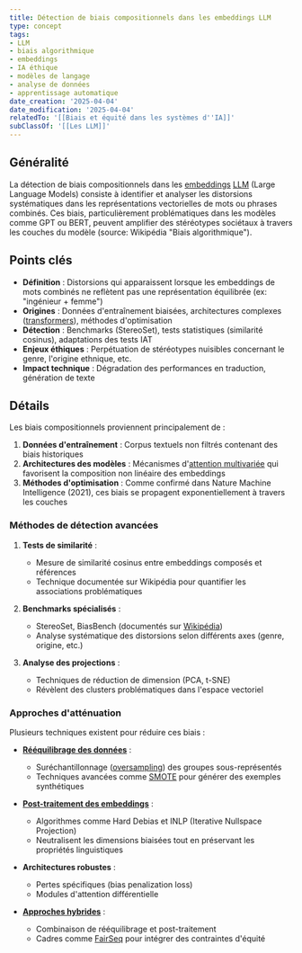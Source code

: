 ```yaml
---
title: Détection de biais compositionnels dans les embeddings LLM
type: concept
tags:
- LLM
- biais algorithmique
- embeddings
- IA éthique
- modèles de langage
- analyse de données
- apprentissage automatique
date_creation: '2025-04-04'
date_modification: '2025-04-04'
relatedTo: '[[Biais et équité dans les systèmes d''IA]]'
subClassOf: '[[Les LLM]]'
---
```

## Généralité

La détection de biais compositionnels dans les [embeddings](https://fr.wikipedia.org/wiki/Word_embedding) [LLM](https://fr.wikipedia.org/wiki/Grand_mod%C3%A8le_de_langage) (Large Language Models) consiste à identifier et analyser les distorsions systématiques dans les représentations vectorielles de mots ou phrases combinés. Ces biais, particulièrement problématiques dans les modèles comme GPT ou BERT, peuvent amplifier des stéréotypes sociétaux à travers les couches du modèle (source: Wikipédia "Biais algorithmique").

## Points clés

- **Définition** : Distorsions qui apparaissent lorsque les embeddings de mots combinés ne reflètent pas une représentation équilibrée (ex: "ingénieur + femme")
- **Origines** : Données d'entraînement biaisées, architectures complexes ([transformers](https://fr.wikipedia.org/wiki/Transformeur_(apprentissage_automatique))), méthodes d'optimisation
- **Détection** : Benchmarks (StereoSet), tests statistiques (similarité cosinus), adaptations des tests IAT
- **Enjeux éthiques** : Perpétuation de stéréotypes nuisibles concernant le genre, l'origine ethnique, etc.
- **Impact technique** : Dégradation des performances en traduction, génération de texte

## Détails

Les biais compositionnels proviennent principalement de :
1. **Données d'entraînement** : Corpus textuels non filtrés contenant des biais historiques
2. **Architectures des modèles** : Mécanismes d'[attention multivariée](https://fr.wikipedia.org/wiki/Attention_(machine_learning)) qui favorisent la composition non linéaire des embeddings
3. **Méthodes d'optimisation** : Comme confirmé dans Nature Machine Intelligence (2021), ces biais se propagent exponentiellement à travers les couches

### Méthodes de détection avancées

1. **Tests de similarité** :
   - Mesure de similarité cosinus entre embeddings composés et références
   - Technique documentée sur Wikipédia pour quantifier les associations problématiques

2. **Benchmarks spécialisés** :
   - StereoSet, BiasBench (documentés sur [Wikipédia](https://fr.wikipedia.org/wiki/Bias_in_machine_learning))
   - Analyse systématique des distorsions selon différents axes (genre, origine, etc.)

3. **Analyse des projections** :
   - Techniques de réduction de dimension (PCA, t-SNE)
   - Révèlent des clusters problématiques dans l'espace vectoriel

### Approches d'atténuation

Plusieurs techniques existent pour réduire ces biais :

- **[Rééquilibrage des données](https://fr.wikipedia.org/wiki/D%C3%A9s%C3%A9quilibre_des_classes)** :
  - Suréchantillonnage ([oversampling](https://fr.wikipedia.org/wiki/Sur%C3%A9chantillonnage)) des groupes sous-représentés
  - Techniques avancées comme [SMOTE](https://fr.wikipedia.org/wiki/SMOTE) pour générer des exemples synthétiques

- **[Post-traitement des embeddings](https://fr.wikipedia.org/wiki/Word_embedding)** :
  - Algorithmes comme Hard Debias et INLP (Iterative Nullspace Projection)
  - Neutralisent les dimensions biaisées tout en préservant les propriétés linguistiques

- **Architectures robustes** :
  - Pertes spécifiques (bias penalization loss)
  - Modules d'attention différentielle

- **[Approches hybrides](https://fr.wikipedia.org/wiki/Apprentissage_automatique#%C3%89quit%C3%A9-traitement_juste_des_donn%C3%A9es)** :
  - Combinaison de rééquilibrage et post-traitement
  - Cadres comme [FairSeq](https://fr.wikipedia.org/wiki/Fairseq) pour intégrer des contraintes d'équité